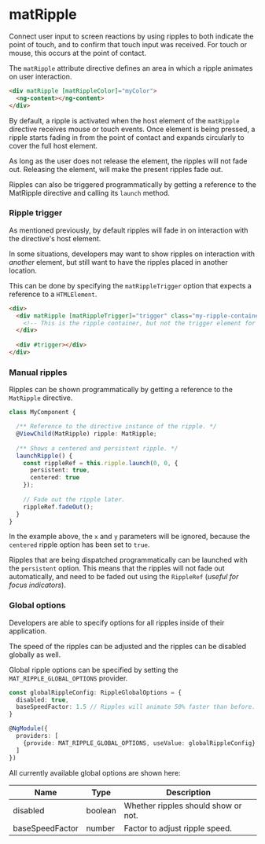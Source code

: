 # matRipple

Connect user input to screen reactions by using ripples to both indicate the point of touch, and to
confirm that touch input was received. For touch or mouse, this occurs at the point of contact.

The `matRipple` attribute directive defines an area in which a ripple animates on user interaction.

```html
<div matRipple [matRippleColor]="myColor">
  <ng-content></ng-content>
</div>
```

By default, a ripple is activated when the host element of the `matRipple` directive receives
mouse or touch events. Once element is being pressed, a ripple starts fading in from the point
of contact and expands circularly to cover the full host element.

As long as the user does not release the element, the ripples will not fade out. Releasing the
element, will make the present ripples fade out.

Ripples can also be triggered programmatically by getting a reference to the MatRipple directive
and calling its `launch` method.


### Ripple trigger

As mentioned previously, by default ripples will fade in on interaction with the directive's
host element.

In some situations, developers may want to show ripples on interaction with *another* element, 
but still want to have the ripples placed in another location.

This can be done by specifying the `matRippleTrigger` option that expects a reference to a
`HTMLElement`.

```html
<div>
  <div matRipple [matRippleTrigger]="trigger" class="my-ripple-container">
    <!-- This is the ripple container, but not the trigger element for ripples. -->
  </div>
  
  <div #trigger></div>
</div>
```

### Manual ripples

Ripples can be shown programmatically by getting a reference to the `MatRipple` directive.

```ts
class MyComponent {

  /** Reference to the directive instance of the ripple. */
  @ViewChild(MatRipple) ripple: MatRipple;
  
  /** Shows a centered and persistent ripple. */
  launchRipple() {
    const rippleRef = this.ripple.launch(0, 0, {
      persistent: true,
      centered: true
    });
    
    // Fade out the ripple later.
    rippleRef.fadeOut();
  }
}
```

In the example above, the `x` and `y` parameters will be ignored, because the `centered`
ripple option has been set to `true`.

Ripples that are being dispatched programmatically can be launched with the `persistent` option.
This means that the ripples will not fade out automatically, and need to be faded out using
the `RippleRef` (*useful for focus indicators*).

### Global options

Developers are able to specify options for all ripples inside of their application.

The speed of the ripples can be adjusted and the ripples can be disabled globally as well.

Global ripple options can be specified by setting the `MAT_RIPPLE_GLOBAL_OPTIONS` provider.

```ts
const globalRippleConfig: RippleGlobalOptions = {
  disabled: true,
  baseSpeedFactor: 1.5 // Ripples will animate 50% faster than before.
}

@NgModule({
  providers: [
    {provide: MAT_RIPPLE_GLOBAL_OPTIONS, useValue: globalRippleConfig} 
  ]
})
```

All currently available global options are shown here:

| Name            | Type    | Description                               |
| --------------- | ------- | ----------------------------------------- |
| disabled        | boolean | Whether ripples should show or not.       |
| baseSpeedFactor | number  | Factor to adjust ripple speed.            |
